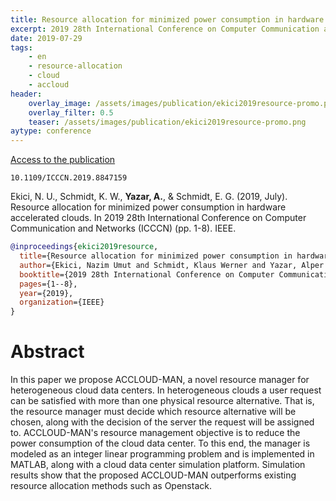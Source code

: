 ```yaml
---
title: Resource allocation for minimized power consumption in hardware accelerated clouds
excerpt: 2019 28th International Conference on Computer Communication and Networks (ICCCN). IEEE.
date: 2019-07-29
tags:
    - en
    - resource-allocation
    - cloud
    - accloud
header:
    overlay_image: /assets/images/publication/ekici2019resource-promo.png
    overlay_filter: 0.5
    teaser: /assets/images/publication/ekici2019resource-promo.png
aytype: conference
---
```


[Access to the publication](https://doi.org/10.1109/ICCCN.2019.8847159)

`10.1109/ICCCN.2019.8847159`

Ekici, N. U., Schmidt, K. W., **Yazar, A.**, & Schmidt, E. G. (2019, July).
Resource allocation for minimized power consumption in hardware accelerated
clouds. In 2019 28th International Conference on Computer Communication and
Networks (ICCCN) (pp. 1-8). IEEE.

```bibtex
@inproceedings{ekici2019resource,
  title={Resource allocation for minimized power consumption in hardware accelerated clouds},
  author={Ekici, Nazim Umut and Schmidt, Klaus Werner and Yazar, Alper and Schmidt, Ece Guran},
  booktitle={2019 28th International Conference on Computer Communication and Networks (ICCCN)},
  pages={1--8},
  year={2019},
  organization={IEEE}
}
```

# Abstract

In this paper we propose ACCLOUD-MAN, a novel resource manager for heterogeneous
cloud data centers. In heterogeneous clouds a user request can be satisfied with
more than one physical resource alternative. That is, the resource manager must
decide which resource alternative will be chosen, along with the decision of the
server the request will be assigned to. ACCLOUD-MAN's resource management
objective is to reduce the power consumption of the cloud data center. To this
end, the manager is modeled as an integer linear programming problem and is
implemented in MATLAB, along with a cloud data center simulation platform.
Simulation results show that the proposed ACCLOUD-MAN outperforms existing
resource allocation methods such as Openstack.

